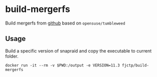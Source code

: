 # build-mergerfs
Build mergerfs from [github](https://github.com/trapexit/mergerfs) based on `opensuse/tumbleweed`

## Usage
Build a specific version of snapraid and copy the executable to current folder.
```
docker run -it --rm -v $PWD:/output -e VERSION=11.3 fjctp/build-mergerfs
```
